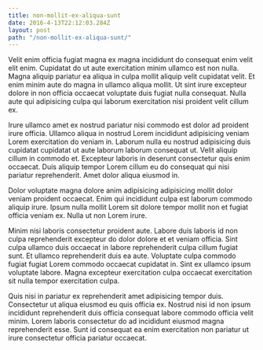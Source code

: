 ```yaml
---
title: non-mollit-ex-aliqua-sunt
date: 2016-4-13T22:12:03.284Z
layout: post
path: "/non-mollit-ex-aliqua-sunt/"
---
```


Velit enim officia fugiat magna ex magna incididunt do consequat enim velit elit enim. Cupidatat do ut aute exercitation minim ullamco est non nulla. Magna aliquip pariatur ea aliqua in culpa mollit aliquip velit cupidatat velit. Et enim minim aute do magna in ullamco aliqua mollit. Ut sint irure excepteur dolore in non officia occaecat voluptate duis fugiat nulla consequat. Nulla aute qui adipisicing culpa qui laborum exercitation nisi proident velit cillum ex.

Irure ullamco amet ex nostrud pariatur nisi commodo est dolor ad proident irure officia. Ullamco aliqua in nostrud Lorem incididunt adipisicing veniam Lorem exercitation do veniam in. Laborum nulla eu nostrud adipisicing duis cupidatat cupidatat ut aute laborum laborum consequat ut. Velit aliquip cillum in commodo et. Excepteur laboris in deserunt consectetur quis enim occaecat. Duis aliquip tempor Lorem cillum eu do consequat qui nisi pariatur reprehenderit. Amet dolor aliqua eiusmod in.

Dolor voluptate magna dolore anim adipisicing adipisicing mollit dolor veniam proident occaecat. Enim qui incididunt culpa est laborum commodo aliquip irure. Ipsum nulla mollit Lorem sit dolore tempor mollit non et fugiat officia veniam ex. Nulla ut non Lorem irure.

Minim nisi laboris consectetur proident aute. Labore duis laboris id non culpa reprehenderit excepteur do dolor dolore et et veniam officia. Sint culpa ullamco duis occaecat in labore reprehenderit culpa cillum fugiat sunt. Et ullamco reprehenderit duis ea aute. Voluptate culpa commodo fugiat fugiat Lorem commodo occaecat cupidatat in. Sint ex ullamco ipsum voluptate labore. Magna excepteur exercitation culpa occaecat exercitation sit nulla tempor exercitation culpa.

Quis nisi in pariatur ex reprehenderit amet adipisicing tempor duis. Consectetur ut aliqua eiusmod eu quis officia ex. Nostrud nisi id non ipsum incididunt reprehenderit duis officia consequat labore commodo officia velit minim. Lorem laboris consectetur do ad incididunt eiusmod magna reprehenderit esse. Sunt id consequat ea enim exercitation non pariatur ut irure consectetur officia pariatur occaecat.